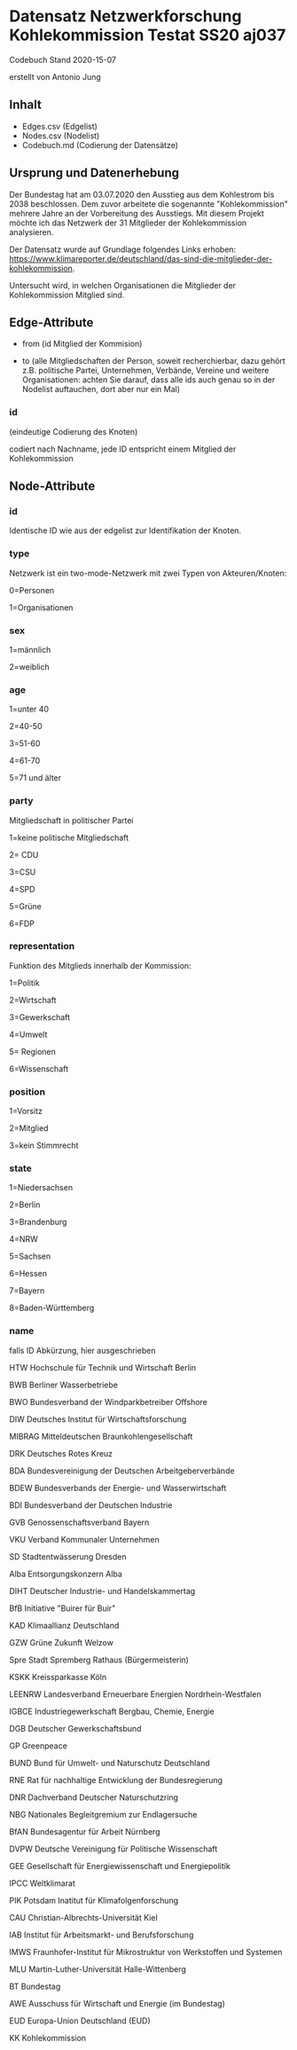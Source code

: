 ﻿<h1>Datensatz Netzwerkforschung Kohlekommission Testat SS20 aj037</h1>


Codebuch Stand 2020-15-07 <p>
erstellt von Antonio Jung


<h2>Inhalt</h2>
<ul>
  <li>Edges.csv (Edgelist)</li>
  <li>Nodes.csv (Nodelist)</li>
  <li>Codebuch.md (Codierung der Datensätze)</li>
 </ul>

<h2>Ursprung und Datenerhebung</h2>

Der Bundestag hat am 03.07.2020 den Ausstieg aus dem Kohlestrom bis 2038 beschlossen. Dem zuvor arbeitete die sogenannte "Kohlekommission" mehrere Jahre an der Vorbereitung des Ausstiegs. Mit diesem Projekt möchte ich das Netzwerk der 31 Mitglieder der Kohlekommission analysieren. <p>
Der Datensatz wurde auf Grundlage folgendes Links erhoben: https://www.klimareporter.de/deutschland/das-sind-die-mitglieder-der-kohlekommission. <p>
Untersucht wird, in welchen Organisationen die Mitglieder der Kohlekommission Mitglied sind. 


<h2>Edge-Attribute</h2>

- from (id Mitglied der Kommision) <p>  
- to (alle Mitgliedschaften der Person, soweit recherchierbar, dazu gehört z.B. politische Partei, Unternehmen, Verbände, Vereine und weitere Organisationen: achten Sie darauf, dass alle ids auch genau so in der Nodelist auftauchen, dort aber nur ein Mal)


<h3>id</h3>

(eindeutige Codierung des Knoten) <p>
codiert nach Nachname, jede ID entspricht einem Mitglied der Kohlekommission



<h2>Node-Attribute</h2>

<h3>id</h3>
Identische ID wie aus der edgelist zur Identifikation der Knoten.

<h3>type</h3>
Netzwerk ist ein two-mode-Netzwerk mit zwei Typen von Akteuren/Knoten: <p>

0=Personen <p>
1=Organisationen

<h3>sex</h3>
1=männlich <p>
2=weiblich

<h3>age</h3>
1=unter 40 <p>
2=40-50 <p>
3=51-60 <p> 
4=61-70 <p>
5=71 und älter <p>


<h3>party</h3> 
Mitgliedschaft in politischer Partei

1=keine politische Mitgliedschaft <p>
2= CDU <p>
3=CSU <p>
4=SPD <p>
5=Grüne <p>
6=FDP <p>

<h3>representation</h3> 
Funktion des Mitglieds innerhalb der Kommission: <p>
1=Politik <p>
2=Wirtschaft <p>
3=Gewerkschaft <p>
4=Umwelt <p>
5= Regionen <p>
6=Wissenschaft <p>


<h3>position</h3>

1=Vorsitz <p>
2=Mitglied <p>
3=kein Stimmrecht <p>


<h3>state</h3> 
1=Niedersachsen <p>
2=Berlin <p>
3=Brandenburg <p>
4=NRW <p>
5=Sachsen <p>
6=Hessen <p>
7=Bayern <p>
8=Baden-Württemberg <p>


<h3>name</h3>
falls ID Abkürzung, hier ausgeschrieben <p>

HTW	      Hochschule für Technik und Wirtschaft Berlin

BWB	      Berliner Wasserbetriebe

BWO	      Bundesverband der Windparkbetreiber Offshore

DIW	      Deutsches Institut für Wirtschaftsforschung

MIBRAG	  Mitteldeutschen Braunkohlengesellschaft 

DRK	      Deutsches Rotes Kreuz

BDA	      Bundesvereinigung der Deutschen Arbeitgeberverbände

BDEW	    Bundesverbands der Energie- und Wasserwirtschaft

BDI       Bundesverband der Deutschen Industrie 

GVB	      Genossenschaftsverband Bayern

VKU	      Verband Kommunaler Unternehmen

SD	      Stadtentwässerung Dresden

Alba	    Entsorgungskonzern Alba

DIHT	    Deutscher Industrie- und Handelskammertag

BfB	      Initiative "Buirer für Buir"

KAD	      Klimaallianz Deutschland

GZW	      Grüne Zukunft Welzow

Spre	    Stadt Spremberg Rathaus (Bürgermeisterin) 

KSKK	    Kreissparkasse Köln

LEENRW	  Landesverband Erneuerbare Energien Nordrhein-Westfalen 

IGBCE	    Industriegewerkschaft Bergbau, Chemie, Energie

DGB	      Deutscher Gewerkschaftsbund

GP	      Greenpeace

BUND	    Bund für Umwelt- und Naturschutz Deutschland

RNE	      Rat für nachhaltige Entwicklung der Bundesregierung

DNR	      Dachverband Deutscher Naturschutzring

NBG	      Nationales Begleitgremium zur Endlagersuche

BfAN	    Bundesagentur für Arbeit Nürnberg

DVPW	    Deutsche Vereinigung für Politische Wissenschaft

GEE	      Gesellschaft für Energiewissenschaft und Energiepolitik

IPCC	    Weltklimarat

PIK	      Potsdam Inatitut für Klimafolgenforschung

CAU	      Christian-Albrechts-Universität Kiel

IAB	      Institut für Arbeitsmarkt- und Berufsforschung

IMWS	    Fraunhofer-Institut für Mikrostruktur von Werkstoffen und Systemen

MLU	      Martin-Luther-Universität Halle-Wittenberg

BT	      Bundestag

AWE	      Ausschuss für Wirtschaft und Energie (im Bundestag)

EUD	      Europa-Union Deutschland (EUD)

KK        Kohlekommission
